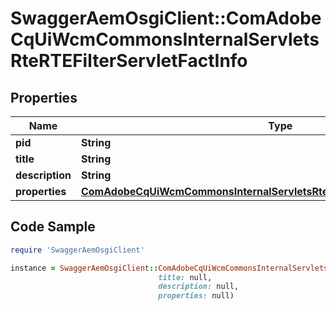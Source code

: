 # SwaggerAemOsgiClient::ComAdobeCqUiWcmCommonsInternalServletsRteRTEFilterServletFactInfo

## Properties

Name | Type | Description | Notes
------------ | ------------- | ------------- | -------------
**pid** | **String** |  | [optional] 
**title** | **String** |  | [optional] 
**description** | **String** |  | [optional] 
**properties** | [**ComAdobeCqUiWcmCommonsInternalServletsRteRTEFilterServletFactProperties**](ComAdobeCqUiWcmCommonsInternalServletsRteRTEFilterServletFactProperties.md) |  | [optional] 

## Code Sample

```ruby
require 'SwaggerAemOsgiClient'

instance = SwaggerAemOsgiClient::ComAdobeCqUiWcmCommonsInternalServletsRteRTEFilterServletFactInfo.new(pid: null,
                                 title: null,
                                 description: null,
                                 properties: null)
```


